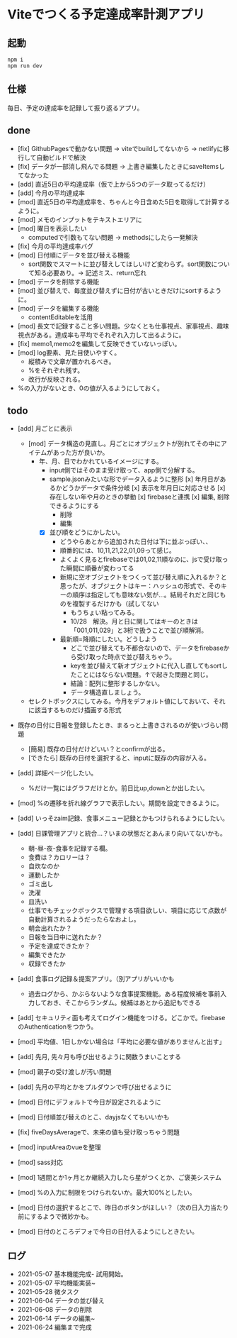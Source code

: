 # Viteでつくる予定達成率計測アプリ

## 起動
```
npm i
npm run dev
```

## 仕様
毎日、予定の達成率を記録して振り返るアプリ。

## done
* [fix] GithubPagesで動かない問題 -> viteでbuildしてないから -> netlifyに移行して自動ビルドで解決
* [fix] データが一部消し飛んでる問題 -> 上書き編集したときにsaveItemsしてなかった
* [add] 直近5日の平均達成率（仮で上から5つのデータ取ってるだけ）
* [add] 今月の平均達成率
* [mod] 直近5日の平均達成率を、ちゃんと今日含めた5日を取得して計算するように。
* [mod] メモのインプットをテキストエリアに
* [mod] 曜日を表示したい
  * computedで引数もてない問題 -> methodsにしたら一発解決
* [fix] 今月の平均達成率バグ
* [mod] 日付順にデータを並び替える機能
  * sort関数でスマートに並び替えしてほしいけど変わらず。sort関数について知る必要あり。-> 記述ミス、return忘れ
* [mod] データを削除する機能
* [mod] 並び替えで、毎度並び替えずに日付が古いときだけにsortするように。
* [mod] データを編集する機能
  * contentEditableを活用
* [mod] 長文で記録すること多い問題。少なくとも仕事視点、家事視点、趣味視点がある。達成率も平均でそれぞれ入力して出るように。
* [fix] memo1,memo2を編集して反映できていないっぽい。
* [mod] log要素、見た目使いやすく。
  * 縦積みで文章が置かれるべき。
  * %をそれぞれ残す。
  * 改行が反映される。
* %の入力がないとき、0の値が入るようにしておく。

## todo
* [add] 月ごとに表示
  * [mod] データ構造の見直し。月ごとにオブジェクトが別れてその中にアイテムがあった方が良いか。
    * 年、月、日でわかれているイメージにする。
      * input側ではそのまま受け取って、app側で分解する。
      * sample.jsonみたいな形でデータ入るように整形
        [x] 年月日があるかどうかデータで条件分岐
        [x] 表示を年月日に対応させる
        [x] 存在しない年や月のときの挙動
        [x] firebaseと連携
        [x] 編集, 削除できるようにする
          * 削除
          * 編集
      * [x] 並び順をどうにかしたい。
        * どうやらあとから追加された日付は下に並ぶっぽい、、
        * 順番的には、10,11,21,22,01,09って感じ。
        * よくよく見るとfirebaseでは01,02,11順なのに、jsで受け取った瞬間に順番が変わってる
        * 新規に空オブジェクトをつくって並び替え順に入れるか？と思ったが、オブジェクトはキー：ハッシュの形式で、そのキーの順序は指定しても意味ない気が…。結局それだと同じものを複製するだけかも（試してない
          * もうちょい粘ってみる。
          * 10/28　解決。月と日に関してはキーのときは「001,011,029」と3桁で扱うことで並び順解消。
        * 最新順=降順にしたい。どうしよう
          * どこで並び替えても不都合ないので、データをfirebaseから受け取った時点で並び替えちゃう。
          * keyを並び替えて新オブジェクトに代入し直してもsortしたことにはならない問題。↑で起きた問題と同じ。
          * 結論：配列に整形するしかない。
          * データ構造直しましょう。
  * セレクトボックスにしてみる。今月をデフォルト値にしておいて、それに該当するものだけ描画する形式
* 既存の日付に日報を登録したとき、まるっと上書きされるのが使いづらい問題
  * [簡易] 既存の日付だけどいい？とconfirmが出る。
  * [できたら] 既存の日付を選択すると、inputに既存の内容が入る。
* [add] 詳細ページ化したい。
  * %だけ一覧にはグラフだけとか。前日比up,downとか出したい。
* [mod] %の遷移を折れ線グラフで表示したい。期間を設定できるように。
* [add] いっそzaim記録、食事メニュー記録とかもつけられるようにしたい。
* [add] 日課管理アプリと統合…？いまの状態だとあんまり向いてないかも。
  * 朝-昼-夜-食事を記録する欄。
  * 食費は？カロリーは？
  * 自炊なのか
  * 運動したか
  * ゴミ出し
  * 洗濯
  * 皿洗い
  * 仕事でもチェックボックスで管理する項目欲しい、項目に応じて点数が自動計算されるようだったらなおよし。
  * 朝会出れたか？
  * 日報を当日中に送れたか？
  * 予定を達成できたか？
  * 編集できたか
  * 収録できたか
* [add] 食事ログ記録＆提案アプリ。（別アプリがいいかも
  * 過去ログから、かぶらないような食事提案機能。ある程度候補を事前入力しておき、そこからランダム。候補はあとから追記もできる
* [add] セキュリティ面も考えてログイン機能をつける。どこかで。firebaseのAuthenticationをつかう。

* [mod] 平均値、1日しかない場合は「平均に必要な値がありませんと出す」
* [add] 先月, 先々月も呼び出せるように関数うまいことする
* [mod] 親子の受け渡しが汚い問題
* [add] 先月の平均とかをプルダウンで呼び出せるように
* [mod] 日付にデフォルトで今日が設定されるように
* [mod] 日付順並び替えのとこ、dayjsなくてもいいかも
* [fix] fiveDaysAverageで、未来の値も受け取っちゃう問題
* [mod] inputAreaのvueを整理
* [mod] sass対応
* [mod] 1週間とか1ヶ月とか継続入力したら星がつくとか、ご褒美システム
* [mod] %の入力に制限をつけられないか。最大100%としたい。
* [mod] 日付の選択するとこで、昨日のボタンがほしい？（次の日入力当たり前にするようで微妙かも。
* [mod] 日付のところデフォで今日の日付入るようにしときたい。

## ログ
* 2021-05-07 基本機能完成- 試用開始。
* 2021-05-07 平均機能実装~
* 2021-05-28 微タスク
* 2021-06-04 データの並び替え
* 2021-06-08 データの削除
* 2021-06-14 データの編集~
* 2021-06-24 編集まで完成
